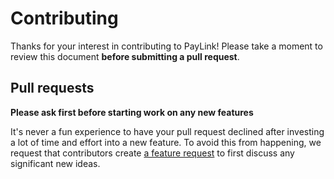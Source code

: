 # Contributing

Thanks for your interest in contributing to PayLink! Please take a moment to review this document **before submitting a pull request**.

## Pull requests

**Please ask first before starting work on any new features**

It's never a fun experience to have your pull request declined after investing a lot of time and effort into a new feature. To avoid this from happening, we request that contributors create [a feature request](https://github.com/dlcastillop/paylink/discussions/new?category=ideas) to first discuss any significant new ideas.
